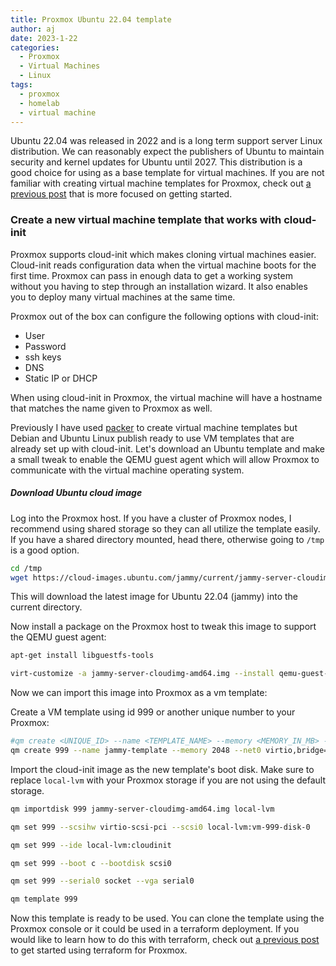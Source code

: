 ```yaml
---
title: Proxmox Ubuntu 22.04 template
author: aj
date: 2023-1-22
categories:
  - Proxmox
  - Virtual Machines
  - Linux
tags:
  - proxmox
  - homelab
  - virtual machine
---
```


Ubuntu 22.04 was released in 2022 and is a long term support server Linux distribution. We can reasonably expect the publishers of Ubuntu to maintain security and kernel updates for Ubuntu until 2027. This distribution is a good choice for using as a base template for virtual machines. If you are not familiar with creating virtual machine templates for Proxmox, check out [a previous post][1] that is more focused on getting started.

### Create a new virtual machine template that works with cloud-init

Proxmox supports cloud-init which makes cloning virtual machines easier. Cloud-init reads configuration data when the virtual machine boots for the first time. Proxmox can pass in enough data to get a working system without you having to step through an installation wizard. It also enables you to deploy many virtual machines at the same time.

Proxmox out of the box can configure the following options with cloud-init:

- User
- Password
- ssh keys
- DNS
- Static IP or DHCP

When using cloud-init in Proxmox, the virtual machine will have a hostname that matches the name given to Proxmox as well.

Previously I have used [packer][2] to create virtual machine templates but Debian and Ubuntu Linux publish ready to use VM templates that are already set up with cloud-init. Let's download an Ubuntu template and make a small tweak to enable the QEMU guest agent which will allow Proxmox to communicate with the virtual machine operating system.

##### Download Ubuntu cloud image

Log into the Proxmox host. If you have a cluster of Proxmox nodes, I recommend using shared storage so they can all utilize the template easily. If you have a shared directory mounted, head there, otherwise going to `/tmp` is a good option.

```bash
cd /tmp
wget https://cloud-images.ubuntu.com/jammy/current/jammy-server-cloudimg-amd64.img
```

This will download the latest image for Ubuntu 22.04 (jammy) into the current directory.

Now install a package on the Proxmox host to tweak this image to support the QEMU guest agent:

```bash
apt-get install libguestfs-tools

virt-customize -a jammy-server-cloudimg-amd64.img --install qemu-guest-agent
```

Now we can import this image into Proxmox as a vm template:

Create a VM template using id 999 or another unique number to your Proxmox:

```bash
#qm create <UNIQUE_ID> --name <TEMPLATE_NAME> --memory <MEMORY_IN_MB> --net0 <NETWORK_ADAPTER_TYPE,bridge=<Proxmox_NETWORK_BRIDGE>
qm create 999 --name jammy-template --memory 2048 --net0 virtio,bridge=vmbr0
```

Import the cloud-init image as the new template's boot disk. Make sure to replace `local-lvm` with your Proxmox storage if you are not using the default storage.

```bash
qm importdisk 999 jammy-server-cloudimg-amd64.img local-lvm

qm set 999 --scsihw virtio-scsi-pci --scsi0 local-lvm:vm-999-disk-0

qm set 999 --ide local-lvm:cloudinit

qm set 999 --boot c --bootdisk scsi0

qm set 999 --serial0 socket --vga serial0

qm template 999
```

Now this template is ready to be used. You can clone the template using the Proxmox console or it could be used in a terraform deployment. If you would like to learn how to do this with terraform, check out [a previous post][3] to get started using terraform for Proxmox.

 [1]: /posts/creating-linux-virtual-machine-templates-with-packer/
 [2]: https://www.packer.io/
 [3]: /posts/terraform/
